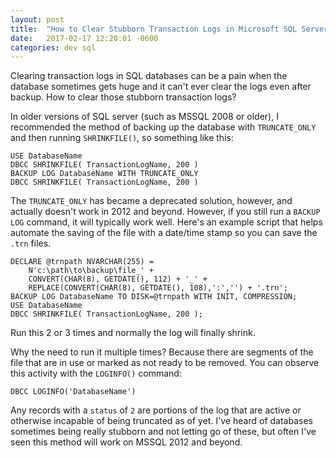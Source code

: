 ```yaml
---
layout: post
title:  "How to Clear Stubborn Transaction Logs in Microsoft SQL Server"
date:   2017-02-17 12:20:01 -0600
categories: dev sql
---
```


Clearing transaction logs in SQL databases can be a pain when the database sometimes gets
huge and it can't ever clear the logs even after backup. How to clear those stubborn 
transaction logs? 

In older versions of SQL server (such as MSSQL 2008 or older), I recommended the method
of backing up the database with `TRUNCATE_ONLY` and then running `SHRINKFILE()`, so
something like this:

```
USE DatabaseName
DBCC SHRINKFILE( TransactionLogName, 200 )
BACKUP LOG DatabaseName WITH TRUNCATE_ONLY
DBCC SHRINKFILE( TransactionLogName, 200 )
```

The `TRUNCATE_ONLY` has became a deprecated solution, however, and actually doesn't work 
in 2012 and beyond. However, if you still run a `BACKUP LOG` command, it will typically 
work well. Here's an example script that helps automate the saving of the file with a
date/time stamp so  you can save the `.trn` files.

```
DECLARE @trnpath NVARCHAR(255) = 
    N'c:\path\to\backup\file_' + 
    CONVERT(CHAR(8), GETDATE(), 112) + '_' + 
    REPLACE(CONVERT(CHAR(8), GETDATE(), 108),':','') + '.trn';
BACKUP LOG DatabaseName TO DISK=@trnpath WITH INIT, COMPRESSION;
USE DatabaseName
DBCC SHRINKFILE( TransactionLogName, 200 );
```

Run this 2 or 3 times and normally the log will finally shrink.

Why the need to run it multiple times? Because there are segments of the file that are
in use or marked as not ready to be removed. You can observe this activity with the 
`LOGINFO()` command:

```
DBCC LOGINFO('DatabaseName')
```

Any records with a `status` of `2` are portions of the log that are active or otherwise
incapable of being truncated as of yet. I've heard of databases sometimes being really
stubborn and not letting go of these, but often I've seen this method will work on 
MSSQL 2012 and beyond.